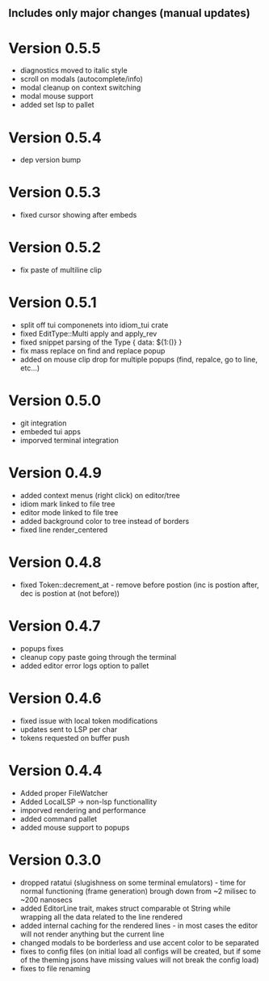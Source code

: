 ## Includes only major changes (manual updates)
# Version 0.5.5
- diagnostics moved to italic style
- scroll on modals (autocomplete/info)
- modal cleanup on context switching
- modal mouse support
- added set lsp to pallet

# Version 0.5.4
- dep version bump

# Version 0.5.3
- fixed cursor showing after embeds

# Version 0.5.2
- fix paste of multiline clip

# Version 0.5.1
- split off tui componenets into idiom_tui crate
- fixed EditType::Multi apply and apply_rev
- fixed snippet parsing of the Type { data: ${1:()} }
- fix mass replace on find and replace popup
- added on mouse clip drop for multiple popups (find, repalce, go to line, etc...)

# Version 0.5.0
* git integration
* embeded tui apps
* imporved terminal integration

# Version 0.4.9
* added context menus (right click) on editor/tree
* idiom mark linked to file tree
* editor mode linked to file tree
* added background color to tree instead of borders
* fixed line render_centered

# Version 0.4.8
* fixed Token::decrement_at - remove before postion (inc is postion after, dec is postion at (not before))

# Version 0.4.7
* popups fixes
* cleanup copy paste going through the terminal
* added editor error logs option to pallet

# Version 0.4.6
* fixed issue with local token modifications
* updates sent to LSP per char
* tokens requested on buffer push

# Version 0.4.4
* Added proper FileWatcher
* Added LocalLSP -> non-lsp functionallity
* imporved rendering and performance
* added command pallet
* added mouse support to popups

# Version 0.3.0
* dropped ratatui (slugishness on some terminal emulators) - time for normal functioning (frame generation) brough down from ~2 milisec to ~200 nanosecs
* added EditorLine trait, makes struct comparable ot String while wrapping all the data related to the line rendered
* added internal caching for the rendered lines - in most cases the editor will not render anything but the current line
* changed modals to be borderless and use accent color to be separated
* fixes to config files (on initial load all configs will be created, but if some of the theming jsons have missing values will not break the config load)
* fixes to file renaming
